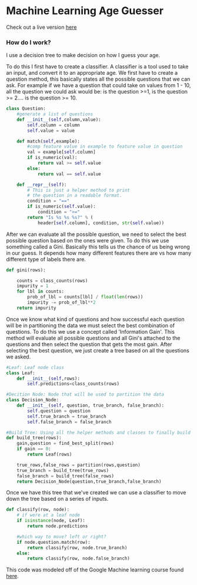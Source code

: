# Machine Learning Age Guesser
Check out a live version [here](https://sidpremkumar.com/MLAgeGuesser.html)
### How do I work? 
I use a decision tree to make decision on how I guess your age. 

To do this I first have to create a classifier. A classifier is a tool used to take an input, and convert it to an appropriate age. 
We first have to create a question method, this basically states all the possible questions that we can ask. For example if we have a question 
that could take on values from 1 - 10, all the question we could ask would be: is the question >=1, is the question >= 2.... is the question >= 10. 
```python
class Question:
    #generate a list of questions
    def __init__(self,column,value):
        self.column = column
        self.value = value

    def match(self,example):
        #comp feature value in example to feature value in question
        val = example[self.column]
        if is_numeric(val):
            return val >= self.value
        else:
            return val == self.value

    def __repr__(self):
        # This is just a helper method to print
        # the question in a readable format.
        condition = "=="
        if is_numeric(self.value):
            condition = ">="
        return "Is %s %s %s?" % (
            header[self.column], condition, str(self.value))
```

After we can evaluate all the possible question, we need to select the best possible question based on the ones were given. To do this 
we use something called a Gini. Basically this tells us the chance of us being wrong in our guess. It depends how many different features there
are vs  how many different type of labels there are.

```python
def gini(rows):

    counts = class_counts(rows)
    impurity = 1
    for lbl in counts:
        prob_of_lbl = counts[lbl] / float(len(rows))
        impurity -= prob_of_lbl**2
    return impurity
```

Once we know what kind of questions and how successful each question will be in partitioning the data we must select the best combination 
of questions. To do this we use a concept called 'Information Gain'. This method will evaluate all possible questions and all Gini's attached 
to the questions and then select the question that gets the most gain. After selecting the best question, we just create a tree based 
on all the questions we asked. 
```python
#Leaf: Leaf node class
class Leaf:
    def __init__(self,rows):
        self.predictions=class_counts(rows)

#Decition Node: Node that will be used to partition the data
class Decision_Node:
    def __init__(self, question, true_branch, false_branch):
        self.question = question
        self.true_branch = true_branch
        self.false_branch = false_branch

#Build Tree: Using all the helper methods and classes to finally build the tree
def build_tree(rows):
    gain,question = find_best_split(rows)
    if gain == 0:
        return Leaf(rows)

    true_rows,false_rows = partition(rows,question)
    true_branch = build_tree(true_rows)
    false_branch = build_tree(false_rows)
    return Decision_Node(question,true_branch,false_branch)
```

Once we have this tree that we've created we can use a classifier to move down the tree based on a series of inputs.

```python
def classify(row, node):
    # if were at a leaf node
    if isinstance(node, Leaf):
        return node.predictions

    #which way to move? left or right?
    if node.question.match(row):
        return classify(row, node.true_branch)
    else:
        return classify(row, node.false_branch)
```

This code was modeled off of the Google Machine learning course found [here](https://www.youtube.com/watch?v=LDRbO9a6XPU).
